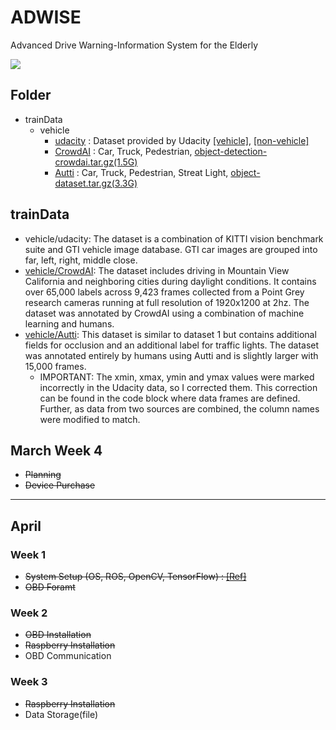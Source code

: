 # ADWISE
Advanced Drive Warning-Information System for the Elderly

![](http://i.imgur.com/PrqGzAR.png)

## Folder 
- trainData 
	- vehicle
    	- [udacity](https://www.udacity.com/) : Dataset provided by Udacity [[vehicle]](https://s3.amazonaws.com/udacity-sdc/Vehicle_Tracking/vehicles.zip), [[non-vehicle]](https://s3.amazonaws.com/udacity-sdc/Vehicle_Tracking/non-vehicles.zip) 
        - [CrowdAI](http://crowdai.com/) : Car, Truck, Pedestrian, [object-detection-crowdai.tar.gz(1.5G)](http://bit.ly/udacity-annoations-crowdai)
        - [Autti](http://autti.co/) : Car, Truck, Pedestrian, Streat Light, [object-dataset.tar.gz(3.3G)](http://bit.ly/udacity-annotations-autti)



## trainData
- vehicle/udacity: The dataset is a combination of KITTI vision benchmark suite and GTI vehicle image database. GTI car images are grouped into far, left, right, middle close.
- [vehicle/CrowdAI](https://github.com/udacity/self-driving-car/tree/master/annotations): The dataset includes driving in Mountain View California and neighboring cities during daylight conditions. It contains over 65,000 labels across 9,423 frames collected from a Point Grey research cameras running at full resolution of 1920x1200 at 2hz. The dataset was annotated by CrowdAI using a combination of machine learning and humans.
- [vehicle/Autti](https://github.com/udacity/self-driving-car/tree/master/annotations): This dataset is similar to dataset 1 but contains additional fields for occlusion and an additional label for traffic lights. The dataset was annotated entirely by humans using Autti and is slightly larger with 15,000 frames.
	-  IMPORTANT: The xmin, xmax, ymin and ymax values were marked incorrectly in the Udacity data, so I corrected them. This correction can be found in the code block where data frames are defined. Further, as data from two sources are combined, the column names were modified to match.


## March Week 4 
- <del> Planning </del>
- <del> Device Purchase </del>

---

## April 
### Week 1
- <del> System Setup (OS, ROS, OpenCV, TensorFlow) : [[Ref]](https://github.com/adioshun/Project_ADWISE/wiki/System-Setting)</del>
- <del> OBD Foramt </del> 

### Week 2
- <del> OBD Installation </del>
- <del> Raspberry Installation </del>
- OBD Communication

### Week 3 
- <del> Raspberry Installation </del>
- Data Storage(file)
